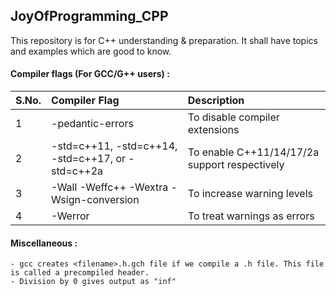 ## JoyOfProgramming_CPP

This repository is for C++ understanding & preparation. It shall have topics and examples which are good to know.

#### Compiler flags (For GCC/G++ users) :

| S.No. | Compiler Flag | Description |
| :------| :------| :------|
| 1 | -pedantic-errors | To disable compiler extensions |
| 2 | -std=c++11, -std=c++14, -std=c++17, or -std=c++2a | To enable C++11/14/17/2a support respectively |
| 3 | -Wall -Weffc++ -Wextra -Wsign-conversion | To increase warning levels |
| 4 | -Werror | To treat warnings as errors |

#### Miscellaneous :

```
- gcc creates <filename>.h.gch file if we compile a .h file. This file is called a precompiled header.
- Division by 0 gives output as "inf"